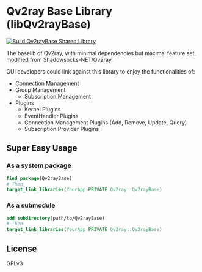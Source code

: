 # Qv2ray Base Library (libQv2rayBase)

[![Build Qv2rayBase Shared Library](https://github.com/moodyhunter/Qv2rayBase/actions/workflows/build-shared-lib.yml/badge.svg?branch=master&event=push)](https://github.com/moodyhunter/Qv2rayBase/actions/workflows/build-shared-lib.yml)

The baselib of Qv2ray, with minimal dependencies but maximal feature set, modified from Shadowsocks-NET/Qv2ray.

GUI developers could link against this library to enjoy the functionalities of:

- Connection Management
- Group Management
  - Subscription Management
- Plugins
  - Kernel Plugins
  - EventHandler Plugins
  - Connection Management Plugins (Add, Remove, Update, Query)
  - Subscription Provider Plugins

## Super Easy Usage

### As a system package

```cmake
find_package(Qv2rayBase)
# Then
target_link_libraries(YourApp PRIVATE Qv2ray::Qv2rayBase)
```

### As a submodule

```cmake
add_subdirectory(path/to/Qv2rayBase)
# Then
target_link_libraries(YourApp PRIVATE Qv2ray::Qv2rayBase)
```

## License

GPLv3
